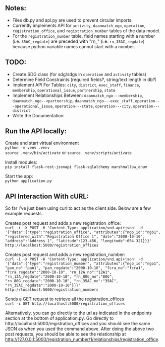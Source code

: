 ## Notes: 
* Files db.py and api.py are used to prevent circular imports.
* Currently implements API for `activity`, `daanmatch_ngo`, `operation`, `registration_office`, and `registration_number` tables of the data model. 
* For the `registration_number` table, field names starting with a number (i.e. `35AC_regdate`) are preceded with "rn_" (i.e. `rn_35AC_regdate`) because python variable names cannot start with a number.

## TODO:
* Create SDG class (for sdg/sdgs in `operation` and `activity` tables)
* Determine Field Constraints (required fields?, string/text length in db?)
* Implement API For Tables: `city`, `district`, `exec_staff`, `finance`, `membership`, `operational_issue`, `partnership`, `state`
* Implement Relationships Between: `daanmatch_ngo---membership`, `daanmatch_ngo--<partnership`, `daanmatch_ngo---exec_staff`, `operation---operational_issue`, `operation---state`, `operation---city`, `operation---district`
* Write the Documentation

## Run the API locally:
Create and start virtual environment<br/>
`python -m venv .venv`<br/>
`source .venv/bin/activate` or `source .venv/scripts/activate`

Install modules:<br/>
`pip install flask-rest-jsonapi flask-sqlalchemy marshmallow_enum`

Start the app:<br/>
`python application.py`

## API Interaction With cURL:
So far I've just been using curl to act as the client side. 
Below are a few example requests.

Creates post request and adds a new registration_office:<br/>
`curl -i -X POST -H 'Content-Type: application/vnd.api+json' -d '{"data":{"type":"registration_office", "attributes":{"ngo_id":"ngo1", "registered_with":"Registration Office 1", "date":"2000-10-10", "address":"Address 1", "latitude":123.456, "longitude":654.321}}}' http://localhost:5000/registration_offices`

Creates post request and adds a new registration_number:<br/>
`curl -i -X POST -H 'Content-Type: application/vnd.api+json' -d '{"data":{"type":"registration_number", "attributes":{"ngo_id":"ngo1", "pan_no":"pan1", "pan_regdate":"2000-10-10", "fcra_no":"fcra1", "fcra_regdate":"2000-10-10", "rn_12A_no":"12A1", "rn_12A_regdate":"2000-10-10", "rn_80G_no":"80G", "rn_80G_regdate":"2000-10-10", "rn_35AC_no":"35AC", "rn_35AC_regdate":"2000-10-10"}}}' http://localhost:5000/registration_numbers`

Sends a GET request to retrieve all the registration_offices<br/>
`curl -i GET http://localhost:5000/registration_offices`

Alternatively, you can go directly to the url as indicated in the endpoints section at the bottom of application.py.
Go directly to http://localhost:5000/registration_offices and you should see the same JSON as when you used the command above.
After doing the above two post requests, you should be able to see the relationship at http://127.0.0.1:5000/registration_number/1/relationships/registration_office.



